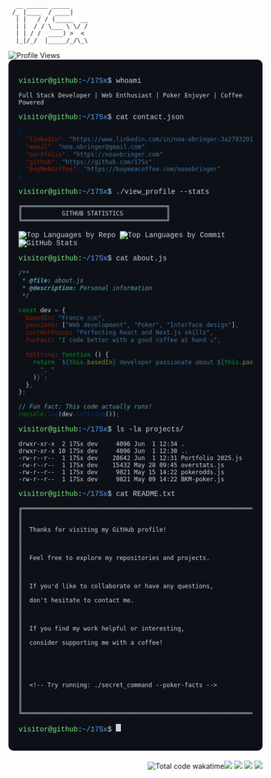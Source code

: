 ```ascii
  __ ______ _____
 /_ |____  / ____|
  | |   / / (_____  __
  | |  / / \___ \ \/ /
  | | / /  ____) >  <
  |_|/_/  |_____/_/\_\

```

<div>
  <img src="https://komarev.com/ghpvc/?username=17Sx&style=for-the-badge&color=4F46E5" alt="Profile Views" />
</div>

<div style="background-color: #0d1117; color: #c9d1d9; font-family: 'Courier New', Courier, monospace; padding: 20px; border-radius: 10px; margin-bottom: 20px;">

<span style="color: #7ee787">visitor@github</span>:<span style="color: #58a6ff">~/17Sx</span>$ whoami

```
Full Stack Developer | Web Enthusiast | Poker Enjoyer | Coffee Powered
```

<span style="color: #7ee787">visitor@github</span>:<span style="color: #58a6ff">~/17Sx</span>$ cat contact.json

```json
{
  "linkedin": "https://www.linkedin.com/in/noa-obringer-3a2793291/",
  "email": "noa.obringer@gmail.com",
  "portfolio": "https://noaobringer.com",
  "github": "https://github.com/17Sx",
  "buyMeACoffee": "https://buymeacoffee.com/noaobringer"
}
```

<span style="color: #7ee787">visitor@github</span>:<span style="color: #58a6ff">~/17Sx</span>$ ./view_profile --stats

```
╔════════════════════════════════════════╗
║           GITHUB STATISTICS            ║
╚════════════════════════════════════════╝
```

<img src="https://github-profile-summary-cards.vercel.app/api/cards/repos-per-language?username=17Sx&theme=nord_dark" alt="Top Languages by Repo" />
<img src="https://github-profile-summary-cards.vercel.app/api/cards/most-commit-language?username=17Sx&theme=nord_dark" alt="Top Languages by Commit" />
<img src="https://github-profile-summary-cards.vercel.app/api/cards/profile-details?username=17Sx&theme=nord_dark" alt="GitHub Stats" />

<span style="color: #7ee787">visitor@github</span>:<span style="color: #58a6ff">~/17Sx</span>$ cat about.js

```javascript
/**
 * @file: about.js
 * @description: Personal information
 */

const dev = {
  basedIn: "France 🇫🇷",
  passions: ["Web development", "Poker", "Interface design"],
  currentFocus: "Perfecting React and Next.js skills",
  funFact: "I code better with a good coffee at hand ☕",

  toString: function () {
    return `${this.basedIn} developer passionate about ${this.passions.join(
      ", "
    )}`;
  },
};

// Fun fact: This code actually runs!
console.log(dev.toString());
```

<span style="color: #7ee787">visitor@github</span>:<span style="color: #58a6ff">~/17Sx</span>$ ls -la projects/

```
drwxr-xr-x  2 17Sx dev     4096 Jun  1 12:34 .
drwxr-xr-x 10 17Sx dev     4096 Jun  1 12:30 ..
-rw-r--r--  1 17Sx dev    28642 Jun  1 12:31 Portfolio 2025.js
-rw-r--r--  1 17Sx dev    15432 May 28 09:45 overstats.js
-rw-r--r--  1 17Sx dev     9821 May 15 14:22 pokerodds.js
-rw-r--r--  1 17Sx dev     9821 May 09 14:22 BKM-poker.js

```

<span style="color: #7ee787">visitor@github</span>:<span style="color: #58a6ff">~/17Sx</span>$ cat README.txt

```
╔════════════════════════════════════════════════════════════════════════════╗
║                                                                            ║
║  Thanks for visiting my GitHub profile!                                    ║
║                                                                            ║
║  Feel free to explore my repositories and projects.                        ║
║                                                                            ║
║  If you'd like to collaborate or have any questions,                       ║
║  don't hesitate to contact me.                                             ║
║                                                                            ║
║  If you find my work helpful or interesting,                               ║
║  consider supporting me with a coffee!                                     ║
║                                                                            ║
║                                                                            ║
║  <!-- Try running: ./secret_command --poker-facts -->                      ║
║                                                                            ║
╚════════════════════════════════════════════════════════════════════════════╝
```

<span style="color: #7ee787">visitor@github</span>:<span style="color: #58a6ff">~/17Sx</span>$ <span style="animation: blinker 1s linear infinite; display: inline-block; width: 10px; height: 15px; background-color: #c9d1d9;"></span>

</div>

<!--
Hidden command below:
If you're exploring my GitHub profile deeply enough to find this, you're awesome :D !
Try running this in your mind's terminal:

./secret_command --poker-facts

And here's what you'll see:

╔═══════════════════════ POKER FACTS ═══════════════════════╗
║                                                           ║
║  • There are 2,598,960 possible poker hands               ║
║  • The probability of getting a royal flush is 0.000154%  ║
║  • My favorite poker variant: Texas Hold'em               ║
║  • The longest poker game in history lasted 8 years       ║
║                                                           ║
║  You found the easter egg! You must be a curious dev.     ║
║  Let's connect! - mention this easter egg when you        ║
║  contact me and I'll prioritize your message!             ║
║                                                           ║
╚═══════════════════════════════════════════════════════════╝

-->

<div align="right">
  <img src="https://wakatime.com/badge/user/ba4a277b-c7f5-427c-ad83-1dd336249fe8.svg" alt="Total code wakatime"
  <a href="https://www.linkedin.com/in/noa-obringer-3a2793291/"><img src="https://img.shields.io/badge/-LinkedIn-0A66C2?style=flat&logo=linkedin&logoColor=white"/></a>
  <a href="mailto:noa.obringer@gmail.com"><img src="https://img.shields.io/badge/-Email-EA4335?style=flat&logo=gmail&logoColor=white"/></a>
  <a href="https://noaobringer.com"><img src="https://img.shields.io/badge/-Portfolio-4F46E5?style=flat&logo=safari&logoColor=white"/></a>
  <a href="https://buymeacoffee.com/noaobringer"><img src="https://img.shields.io/badge/-Buy%20Me%20a%20Coffee-FFDD00?style=flat&logo=buymeacoffee&logoColor=black"/></a>
</div>

